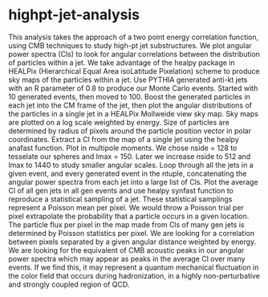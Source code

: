 # highpt-jet-analysis
This analysis takes the approach of a two point energy correlation function, using CMB techniques to study high-pt jet substructures. We plot angular power spectra (Cls) to look for angular correlations between the distribution of particles within a jet.
We take advantage of the healpy package in HEALPix (Hierarchical Equal Area isoLatitude Pixelation) scheme to produce sky maps of the particles within a jet.
Use PYTHIA generated anti-kt jets with an R parameter of 0.8 to produce our Monte Carlo events. Started with 10 generated events, then moved to 100.
Boost the generated particles in each jet into the CM frame of the jet, then plot the angular distributions of the particles in a single jet in a HEALPix Mollweide view sky map. Sky maps are plotted on a log scale weighted by energy. Size of particles are determined by radius of pixels around the particle position vector in polar coordinates.
Extract a Cl from the map of a single jet using the healpy anafast function. Plot in multipole moments.
We chose nside = 128 to tesselate our spheres and lmax = 150. Later we increase nside to 512 and lmax to 1440 to study smaller angular scales.
Loop through all the jets in a given event, and every generated event in the ntuple, concatenating the angular power spectra from each jet into a large list of Cls.
Plot the average Cl of all gen jets in all gen events and use healpy synfast function to reproduce a statistical sampling of a jet.
These statistical samplings represent a Poisson mean per pixel. We would throw a Poisson trial per pixel extrapolate the probability that a particle occurs in a given location.
The particle flux per pixel in the map made from Cls of many gen jets is determined by Poisson statistics per pixel. We are looking for a correlation between pixels separated by a given angular distance weighted by energy.
We are looking for the equivalent of CMB acoustic peaks in our angular power spectra which may appear as peaks in the average Cl over many events.
If we find this, it may represent a quantum mechanical fluctuation in the color field that occurs during hadronization, in a highly non-perturbative and strongly coupled region of QCD.

